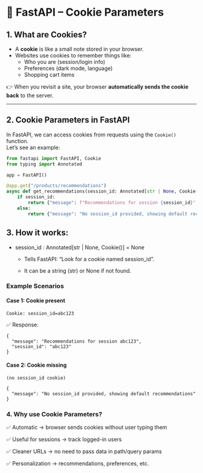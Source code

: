 # 🍪 FastAPI – Cookie Parameters

## 1. What are Cookies?
- A **cookie** is like a small note stored in your browser.  
- Websites use cookies to remember things like:
  - Who you are (session/login info)  
  - Preferences (dark mode, language)  
  - Shopping cart items  

👉 When you revisit a site, your browser **automatically sends the cookie back** to the server.

---

## 2. Cookie Parameters in FastAPI
In FastAPI, we can access cookies from requests using the `Cookie()` function.  
Let’s see an example:

```python
from fastapi import FastAPI, Cookie
from typing import Annotated

app = FastAPI()

@app.get("/products/recommendations")
async def get_recommendations(session_id: Annotated[str | None, Cookie()] = None):
    if session_id:
        return {"message": f"Recommendations for session {session_id}", "session_id": session_id}
    else:
        return {"message": "No session_id provided, showing default recommendations"}
```
## 3. How it works:
* session_id : Annotated[str | None, Cookie()] = None

    * Tells FastAPI: “Look for a cookie named session_id”.

    * It can be a string (str) or None if not found.

### Example Scenarios
#### Case 1: Cookie present
```
Cookie: session_id=abc123
```

✅ Response:

```
{
  "message": "Recommendations for session abc123",
  "session_id": "abc123"
}
```
#### Case 2: Cookie missing

```
(no session_id cookie)
```
```
{
  "message": "No session_id provided, showing default recommendations"
}
```
### 4. Why use Cookie Parameters?
✅ Automatic → browser sends cookies without user typing them

✅ Useful for sessions → track logged-in users

✅ Cleaner URLs → no need to pass data in path/query params

✅ Personalization → recommendations, preferences, etc.

